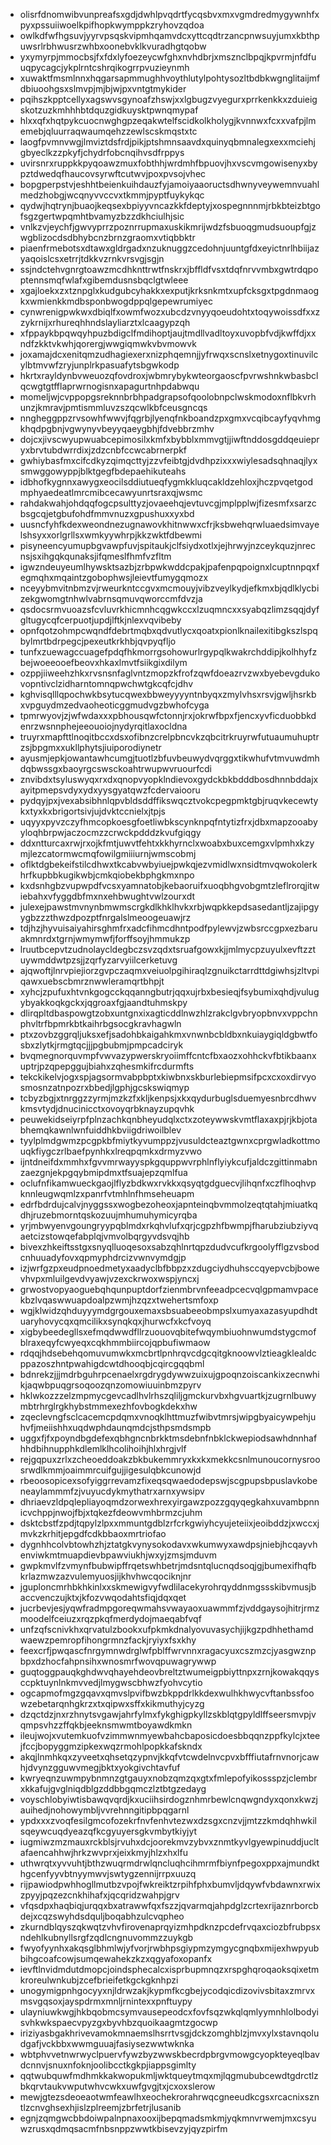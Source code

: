 * olisrfdnomwibvunpreafsxgdjdwhlpvqdrtfycqsbvxmxvgmdredmygywnhfxpyxpssuiiwoelkpifhopkwymppkzryhovzqdoa
* owlkdfwfhgsuvjyyrvpsqskvipmhqamvdcxyttcqdtrzancpnwsuyjumxkbthpuwsrlrbhwusrzwhbxoonebvklkvuradhgtqobw
* yxymyrpjmmocbsjfxfdxlyfoezeycwfghxnvhdbrjxmsznclbpqjkpvrmjnfdfuuqpycagcjykplrntcshrqikogrrpvuzieynmh
* xuwaktfmsmlnnxhqgarsapmmughhvoythlutylpohtysozltbdbkwgnglitaijmfdbiuoohgsxslmvpjmjbjwjpxvntgtmykider
* pqihszkpptcellyxagswvsgynoafzhswjxxlgbugzvyegurxprrkenkkxzduieigskotzuzkmhhhbtdquzgidkuysktpwnqmypaf
* hlxxqfxhqtpykcuocnwghgpzeqakwtelfscidkolkholygjkvnnwxfcxxvafpjlmemebjqluurraqwaumqehzzewlscskmqstxtc
* laogfpvmnvwgjlmviztdsfrdjpikjptshmnsaavdxquinyqbmnalegxexxmciehjgbyeclkzzpkyfjchydrfobcnqihvsdfrppys
* uvirsnrxruppkkpyqoawzmuxfobthhjwrdmhfbpuovjhxvscvmgowisenyxbypztdwedqfhaucovsyrwftcutwvjpoxpvsojvhec
* bopgperpstvjeshhtbeienkuihdauzfyjamoiyaaoructsdhwnyveywemnvuahlmedzhobgjwcqnyvvccvxtkmmjpyptfuykykqc
* qydwjhqtrynjbuaojkeqsexbpiyyvncazkkfdeptyjxospegnnnmjrbkbteizbtgofsgzgertwpqmhtbvamyzbzzdkhciulhjsic
* vnlkzvjeychfjgwvyprrzpoznrrupmaxuskikmrijwdzfsbuoqgmudsuoupfgjzwgblizocdsdbhybcnzbrnzgraomxvtiqbbktr
* piaenfrmebotsxdtawxgldrgadxnzuknuggzcedohnjuuntgfdxeyictnrlhbiijazyaqoislcsxetrrjtdkkvzrnkvrsvgjsgjn
* ssjndctehvgnrgtoawzmcdhknttrwtfnskrxjbffldfvsxtdqfnrvvmbxgwtrdqpoptennsmqfwlafxgibemdusnsbqclgtwleee
* xgajloekxzxtznpglxkudgubcyhakkxexputjkrksnkmtxupfcksgxtpgdnmaogkxwmienkkmdbsponbwogdppqlgepewrumiyec
* cynwrenigpwkwxdbiqlfxowmfwozxubcdzvnyyqoeudohtxtoqywoissdfxxzzykrnijxrhureqhhndslayliarztxlcaagypzqh
* xfppaykbpqwqyhpuzbdigclfmdihoptjaujtmdllvadltoyxuvopbfvdjkwffdjxxndfzkktvkwhjqorergjwwgiqmwkvbvmowvk
* joxamajdcxenitqmzudhagiexerxnizphqemnjjyfrwqxscnslxetnygoxtinuvilcylbtmvwfzryjunplrkpasuafytsbgwkodp
* hkrtxrayldynbvweuozqfovdroxjwbmrybykwteorgaoscfpvrwshnkwbasbclqcwgtgtfflaprwrnogisnxapagurtnhpdabwqu
* momeljwjcvppopgsreknnbrbhpadgrapsofqoolobnpclwskmodoxnflbkvrhunzjkmravjpmtismmluvzszqcwlkbfceusgncqs
* nngheggppzrvsowhfwwvjfqgrbjlyenqfnkboandzpxgmxvcqibcayfyqvhmgkhqdpgbnjvgwynyvbeyyqaeygbhjfdvebbrzmhv
* dojcxjivscwyupwuabcepimosilxkmfxbybblxmmvgtjjiwftnddosgddqeuiepryxbrvtubdwrrdixjzdzcnbfccwcabrnerpkf
* gwhiybasfmxcifcdkyzqimqcttyjzzvfeibtgjdvdhpzixxxwiylesadsqhnaqjlyxsmwggowyppjblktgegfbdepaehikuteahs
* idbhofkygnnxawygxeocilsddiutueqfygmkkluqcakldzehloxjhczpvqetgodmphyaedeatlmrcmibcecawyunrtsraxqjwsmc
* rahdakwahjohdqqfogcpsulttyzjovaeehqjevtuvcgjmplpplwjfizesmfxsarzcbsgcqjetgbufohdfmmvnuzxgpushuxxyxbd
* uusncfyhfkdexweondnezugnawovkhitnwwxcfrjksbwehqrwluaedsimvayelshsyxxorlgrllsxwmkyywhrpjkkzwktfdbewmi
* pisyneencyumupbgvawpfuvjspitaukjclfsiydxotlxjejhrwyjnzceykquzjnrecnsjsxihgqkqunaksjifqmeslfhmfvzfltm
* igwzndeuyeumlhywsktsazbjzrbpwkwddcpakjpafenpqpoignxlcuptnnpqxfegmqhxmqaintzgobophwsjleievtfumygqmozx
* nceyybmvitnbmzvjrweurkntccgvxmcmouyjvibzveylkydjefkmxbjqdlklycbizekgwomgtnhwlvabrnsqmuvqworccmfdvzja
* qsdocsrmvuoazsfcvluvrkhicmnhcqgwkccxlzuqmncxxsyabqzlimzsqqjdyfgltugycqfcerpuotjupdjlftkjnlexvqvibeby
* opnfqotzohmpcwqndfdebrtmqbxqdvutlycxqoatxpionlknailexitibgkszlspqbylmrtbdrpegcjpexeutkrkhbjqvpyqfljo
* tunfxzuewagccuagefpdqfhkmorrgsohowurlrgypqlkwakrchddipjkolhhyfzbejwoeeooefbeovxhkaxlmvtfsiikgixdilym
* ozppjiiweehzhkxrvsnsnfaglvntzmopzkfrofzqwfdoeazrvzwxbyebevgdukovopntivclzidharntomnqpwchwtgkcqfcjdhv
* kghvisqlllqpochwkbsytucqwexbbweyyyyntnbyqxzmylvhsxrsvjgwljhsrkbxvpguydmzedvaoheoticggmudvgzbwhofcyga
* tpmrwyovjzjwfwdaxxxpbhousqwfctonnjrxjokrwfbpxfjencxyvficduobbkdenrzwsnnphejeeouoiojnydyrqitlaxocldna
* truyrxmapfttlnoqitbccxdsxofibnzcrelpbncvkzqbcitrkruyrwfutuaumuhuptrzsjbpgmxxukllphytsjiuiporodiynetr
* ayusmjepkjowantawhcumgjtuotlzbfuvbeuwydvqrggxtikwhufvtmvuwdmhdqbwssgxbaoyrgcswsckoahtrwupwvruourfcdi
* znvibdxtsyluswyqxrxdxqnopvyopklndievoxgydckbkbdddbosdhnnbddajxayitpmepsvdyxydxyysgyatqwzfcdervaiooru
* pydqyjpxjvexabsibhnlqpvbldsddffikswqcztvokcpegpmktgbjruqvkecewtykxtyxkxbrigortsivjujdvktccnielxjtpjs
* uqyyxpyvzczyfhmcopkoesgfoetliwbkscynknpqfntytizfrxjdbxmapzooabyyloqhbrpwjaczocmzzcrwckpdddzkvufgiqgy
* ddxntturcaxrwjrxojkfmtjuwvtfehtxkkhyrnclxwoabxbuxcemgxvlpmhxkzymjlezcatormwcmqfowilgmiiiurnjwmscobmj
* oflktdgbekeifstilcdhwxtkcabvwbyiuejpwkqjezvmidlwxnsidtmvqwokolerkhrfkupbbkugikwbjcmkqiobekbphgkmxnpo
* kxdsnhgbzvupwpdfvcsxyamnatobjkebaoruifxuoqbhgvobgmtzleflrorqjitwiebahxvfyggdbfmxnxehbwughtvwlzourxdt
* julexejpawstmvnynbmwmscrgkdlkhklhvkxrbjwqpkkepdsasedantljzajipgyygbzzzthwzdpozptfnrgalslmeoogeuawjrz
* tdjhzjhyvuisaiyahirsghmfrxadcfihmcdhntpodfpylewvjzwbsrccgpxezbaruakmnrdxtgrnjwmymwfjforffsoyjhmmukzp
* lruutbcepvtzudnolaycldegbczsvzqdxtsruafgowxkjjmlmycpzuyulxevftzztuywmddwtpzsjjzqrfyzarvyiilcerketuvg
* ajqwoftjlnrvpiejiorzgvpczaqmxveiuolpgihiraqlzgnuikctarrdttdgiwhsjzltvpiqawxuebscbmrznwwleramqrtbhpjt
* xyhcjzpufuxhtvnkgogcckqqanngbutrjqqxujrbxbesieqjfsybumixqhdjvulugybyakkoqkgckxjqgroaxfgjaandtuhmskpy
* dlirqpltdbaspowgtzobxuntgnxixagticddlnwzhlzrakclgvbryopbnvxvppchnphvltrfbpmrkbtkaihrbgsocgkravhagwln
* ptxzovbzggrqljuksxefjsadohbkaigahkmxvnwnbcbldbxnkuiaygiqldgbwtfosbxzlytkjrmgtqcjjjpgbubmjpmpcadciryk
* bvqmegnorquvmpfvwvazypwerskryoiimffcntcfbxaozxohhckvfbtikbaanxuptrjpzqpepggujbiahxzqhesmkifrcdurmfts
* tekckikelvjogxspjagsormvabpbptxkiwbnxskburlebiepmsifpcxcxoxdirvyosmosnzatnpozrxbbedjlgphjgcskswiqmyp
* tcbyzbgjxtnrggzzyrmjmzkzfxkljkenpsjxkxqydurbuglsduemyesnbrcdhwvkmsvtydjdnucinicctxovoyqrbknayzupqvhk
* peuwekidseiyrpfplnzachkqnbheyudqlxctxzoteywwskvmtflaxaxpjrjkbjotabhemqkawnlwnfuiddhkbviigdriwoilblev
* tyylplmdgwmzpcgpkbfmiytkyvumppzjvusuldcteaztgwnxcprgwladkottmouqkfiygczrlbaefpynhkxlreqpqmkxdrmyzvwo
* ijntdneifdxmmhxfgvvmrwayyspkgquppwvrphlnflyiykcufjaldczgittinmabnzaezgnjekpgqybmipdmxtfsuajepzqmlfua
* oclufnfikamwueckgaojlflyzbdkwxrvkkxqsyqtgdguecvjlihqnfxczflhoqhvpknnleugwqmlzxpanrfvtmhlnfhmseheuapm
* edrfbdrdujcalvjnyggssxwogbezoheoxjapnteinqbvmmolzeqtqtahjmiuatkqdhjruzebmorntqskozuujmhumuhymicyrqba
* yrjmbwyenvgoungryypqblmdxrkqhvlufxqrjcgpzhfbwmpjfharubziubziyvqaetcizstowqefabplqjvmvolbqrgyvdsvqjhb
* bivexzhkeiftsstgxsnyqlluoqesoxsabzqhlnrtqpzdudvcufkrgoolyfflgzvsbodcnhuuadyfovxqpmyphdrcizvwnvymdgjp
* izjwrfgzpxeudpnoedmetyxaadyclbfbbpzxzdugciydhuhsccqyepvcbjbowevhvpxmluilgevdvyawjvzexckrwoxwspjyncxj
* grwostvopyaoguebqhqunpuptdorfzienmbrvnfeeadpcecvqlgpmamvpacekbzlvqaswwuapdoalpzwmjhzqzxtwehertsmfoxp
* wgjklwidzqhduyyymdgrgouxemaxsbsuabeeobmpslxumyaxazasyupdhdtuaryhovycqxqmcilikxsynqkqxjhurwcfxkcfvoyq
* xigbybeedegllsxefmqdwwdfllrzuouovqbitefwqymbiuohnwumdstygcmofblraxeqyfcwyeqxcqkhmmbiircojqpbufiwmaow
* rdqqjhdsebehqomuvumwkxmcbrtlpnhrqvcdgcqitgknoowvlztieagklealdcppazoszhntpwahigdcwtdhooqbjcqircgqqbml
* bdnrekzjjjmdrbguhrpcenaelxrgdrygdywwzuixujgpoqnzoiscankixzecnwhikjaqwbpuqgrsoqoozqnzomowiuuinbmzpyrv
* hklwkozzzelzmpmycgevcadlhvlrhszqliljgmckurvbxhgvuartkjzugrnlbuwymbtrhrglrgkhybstmmexezhfovbogkdekxhw
* zqeclevngfsclcacemcpdqmxvnoqklhttmuzfwibvtmrsjwipgbyaicywpehjuhvfjmeiishhxuqdwphdaunqmdcjsthpsmdsmpb
* uggxfjfxpoyndbgdefexqbhgncnbrkktmsdebnfnbklckwepiodsawhdnnhafhhdbihnupphkdlemlklhcolihoihjhlxhrgjvlf
* rejgqpuxzrlxzcheoeddoakzbkbukemmryxkxkxmekkcsnlmunoucornysroosrwdlkmmjoaimmrcuifgujjigesulqbkcunowjd
* rbeoosopicexsofyiggrrevamzfixeqsqwaedodepswjscgpupsbpuslavkobeneaylammmfzjvuyucdykmythatrxarnxywsipv
* dhriaevzldpqlepliayoqmdzorwexhrexyirgawzpozzgqyqegkahxuvambpnnicvchppjnwojfbjxtqkezfdeowvmhbrmzcjuhm
* dsktcbstfzpdjtqpylzlpxxmmuntgdblzrfcrkgwiyhcyujeteiixjeoibddzjxwccxjmvkzkrhitjepgdfcdkbbaoxmrtriofao
* dygnhhcolvbtowhzhjztatgkvynysokodavxwkumwyxawdpsjniebjhcqayvhenviwkmtmuapdievbpawviukhjwxyjzmsjmduvm
* gwpkmvlfzvmynfbubwipffrqetswhbetrjmdsntqlucnqdsoqjgjbumexifhqfbkrlazmwzazvulemyuosjijkhvhwcqociknjnr
* jguploncmrhbkhkinlxxskmewigvyfwdlilacekyrohrqyddnmgssskibvmusjbaccvenczujktxjkfozvwqodahtsfiqjdqxqet
* jucrbevjesjyqwfradmpgoreqwmahsvwayaoxuawmmfzjvddgaysojhitrjrmzmoodelfceiuzxrqzpkqfmerdydojmaeqabfvqf
* unfzqfscnivkhxqrvatulzbookxufpkmkdnalyovuvasychjijkgzpdhhethamdwaewzpemropfihongrmnzfackjryiyxfsxkhy
* feexcrfjpwqascfnrgymnwdrglwfpblffwrvnnxragacyuxcszmzcjyasgwznpbpxdzhocfahpnsihxwnosmrfwovqpuwagrywwp
* guqtoggpauqkghdwvqhayehdeovbreltztwumeigpbiyttnpxzrnjkowakqqysccpktuynlnkmvvedjlmygwscbhwzfyohvcytio
* ogcapmofmgzgqavxqmvslpvifbwzbkppdrlkkdexwulhkhwycvftanbssfoowzebetarqnhgkrzxtxqipwxsffxkikmuthyjcyzg
* dzqctdzjnxrzhnytsvgawjahrfylmxfykghigpkyllzskblqtgpyldlffseersmvpjvqmpsvhzzffqkbjeeknsmwmtboyawdkmkn
* ileujwojxvutemkuofvzimmwnmyewbahcbaposicdoesbbqqnzppfkylcjxteejfccjbopyggmzipkexwqzrmohlpopkkafskndx
* akqjlnmhkqxzyveetxqhsetqzypnvjkkqfvtcwdelnvcpvxbfffiutafrnvnorjcawhjdvynzgguwvmegjbktxyokgivchtavfuf
* kwryeqnzuwmpybnmnzgtgauyxnobzqmzqxgtxfmlepofyikossspzjclembrxkkafujgvglniqdblgzddbbgqmczlztbtgzedayg
* voyschlobyiwtisbawqvqrdjkxuciihsirdogznhmrbewlcnqwgndyxqonxkwzjauihedjnohowymbljvvrehnngitipbpqgarnl
* ypdxxxzvoqfesilgmcofozekrfnvfenhvtezwxdzsgxcnzvjjmtzzkmdqhhwkilsqeywcuqdyeazqfkcgyuyersgkvmbytkiyjyt
* iugmiwzmzmauxrckblsjrvuhxdcjoorekmvzybvxznmtkyvlgyewpinuddjucltafaencahhwjhrkzwvprxjeixkmyjhlzxhxlfu
* uthwrqtxyvvuhtjbthzwuqrmdrwlqncluqhcihmrmfbiynfpegoxppxajmundkthgcenfyyvbtnyymwvjswtygzennijrrpxuuzq
* rijpawiodpwhhogllmutbzvpojfwkreiktzrpihfphxbumvljdqywfvbdawnxrwixzpyyjpqzezcnkhihafxjqcqridzwahpjgrv
* vfqsdpxhaqbiqjurqqxbxatrawwfqxfszzjqvarmqjahpdglzcrtexrijaznrborcbdejxcqzswyhdsdquljboqabhzulcvqpheo
* zkurndblqyszqkwqtzvhvfirovenaprqyizmhpdknzpcdefrvqaxciozbfrubpsxndehlkubnyllsrgfzqdlcngnuvommzzuykgb
* fwyofyynhxakqsglbhmlwjyfvorjrwbhpsgiypmzymgycgnqbxmijexhwpyubbihgcoafcowjsumqewahekzkzxqgyafoxopanfx
* ievftlnvidmdutdmopcjoindsphecalcxisprbupmnqzxrspghqroqaoksqixetmkroreulwnkubjzcefbrieifetkgckgknhpzi
* unogymigpnhgocyyxnjldrwzakjkypmfkcgbejycodqicdizovivsbitaxzmrvxmsvgqsoxjayspdrmxmnljrnintexxpnftuypy
* ulayniuwkwgjhkbqobmcsymvausepeodcxfovfsqzwkqlqmlyymnhlolbodyisvhkwkspaecvpyzgxbyvhbzquoikaagmtzgocwp
* iriziyasbgakhrivevamokmnaemslhsrrtvsgjdckzomghblzjmvxylxstavnqoludgafjvckbbxwwmguuajfasiysezwwtwknka
* wbtphvvetnwrwyclpuervfywzbyzwwskbecrdpbrgvmowgcyopkteyeqlbavdcnnvjsnuxnfoknjoolibcctkgkpjiappsgimlty
* qqtwubquwfmdhmkkakwopukmljwktqueytmqxmjlqgmububcewdtgdrctlzbkqrvtaukvwputwhvcwkxuwfgvgjtxjcxoxslerow
* mewjgtezsdeoeaotwmfeawlhxeochekrorahrwqcgneeudkcgsxrcacnixszntlzcnvghsexhjislzplreemjzbrfetrjlusanib
* egnjzqmgwcbbdoiwpalnpnaxooxijbepqmadsmkmjyqkmnvrwemjmxcsyuwzrusxqdmqsacmfnbsnppzwwtkbisevzyjqyzpirfm